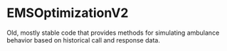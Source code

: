 # EMSOptimizationV2
Old, mostly stable code that provides methods for simulating ambulance behavior based on historical call and response data.
